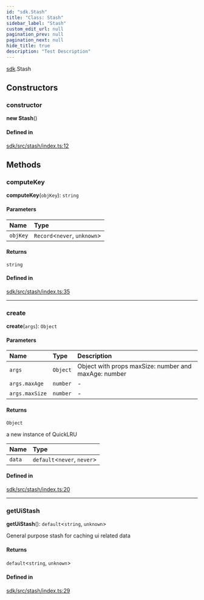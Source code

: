 ```yaml
---
id: "sdk.Stash"
title: "Class: Stash"
sidebar_label: "Stash"
custom_edit_url: null
pagination_prev: null
pagination_next: null
hide_title: true
description: "Test Description"
---
```


[sdk](../modules/sdk.md).Stash

## Constructors

### constructor

**new Stash**()

#### Defined in

[sdk/src/stash/index.ts:12](https://github.com/AKASHAorg/akasha-core/blob/978d02d1/sdk/src/stash/index.ts#L12)

## Methods

### computeKey

**computeKey**(`objKey`): `string`

#### Parameters

| Name | Type |
| :------ | :------ |
| `objKey` | `Record`<`never`, `unknown`\> |

#### Returns

`string`

#### Defined in

[sdk/src/stash/index.ts:35](https://github.com/AKASHAorg/akasha-core/blob/978d02d1/sdk/src/stash/index.ts#L35)

___

### create

**create**(`args`): `Object`

#### Parameters

| Name | Type | Description |
| :------ | :------ | :------ |
| `args` | `Object` | Object with props maxSize: number and maxAge: number |
| `args.maxAge` | `number` | - |
| `args.maxSize` | `number` | - |

#### Returns

`Object`

a new instance of QuickLRU

| Name | Type |
| :------ | :------ |
| `data` | `default`<`never`, `never`\> |

#### Defined in

[sdk/src/stash/index.ts:20](https://github.com/AKASHAorg/akasha-core/blob/978d02d1/sdk/src/stash/index.ts#L20)

___

### getUiStash

**getUiStash**(): `default`<`string`, `unknown`\>

General purpose stash for caching ui related data

#### Returns

`default`<`string`, `unknown`\>

#### Defined in

[sdk/src/stash/index.ts:29](https://github.com/AKASHAorg/akasha-core/blob/978d02d1/sdk/src/stash/index.ts#L29)
